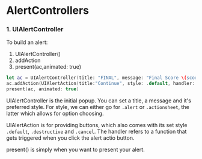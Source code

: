 # AlertControllers

### 1. UIAlertController
To build an alert:
1. UIAlertController()
2. addAction
3. present(ac,animated: true)

```swift
let ac = UIAlertController(title: "FINAL", message: "Final Score \(score)", preferredStyle: .alert)
ac.addAction(UIAlertAction(title:"Continue", style: .default, handler: askQuestion))
present(ac, animated: true)
```
UIAlertController is the initial popup. You can set a title, a message and it's preferred style. For style, we can either go for ```.alert``` or ```.actionsheet```, the latter which allows for option choosing.
  
UIAlertAction is for providing buttons, which also comes with its set style ```.default```, ```.destructive``` and ```.cancel```. The handler refers to a function that gets triggered when you click the alert actio button.

present() is simply when you want to present your alert.
